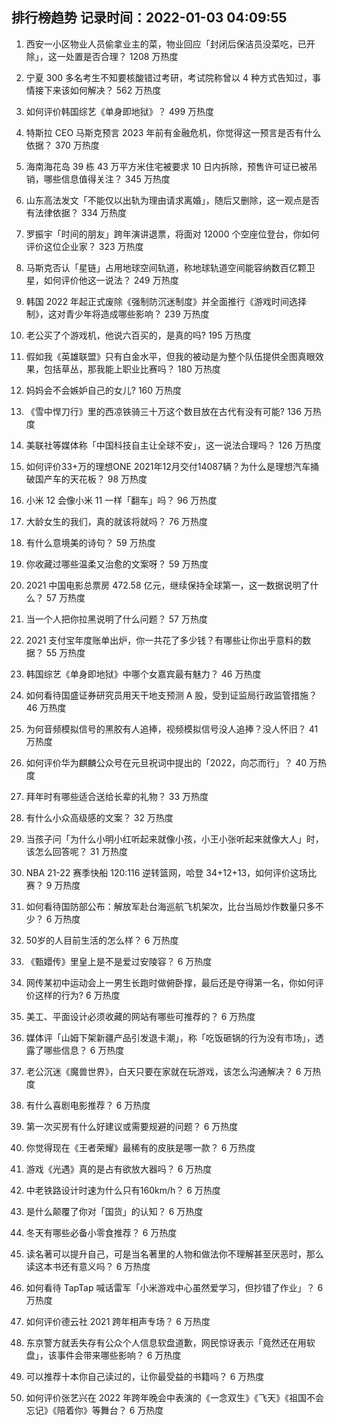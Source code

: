 
## 排行榜趋势 记录时间：2022-01-03 04:09:55
  
  1. 西安一小区物业人员偷拿业主的菜，物业回应「封闭后保洁员没菜吃，已开除」，这一处置是否合理？ 1208 万热度
    
  2. 宁夏 300 多名考生不知要核酸错过考研，考试院称曾以 4 种方式告知过，事情接下来该如何解决？ 562 万热度
    
  3. 如何评价韩国综艺《单身即地狱》？ 499 万热度
    
  4. 特斯拉 CEO 马斯克预言 2023 年前有金融危机，你觉得这一预言是否有什么依据？ 370 万热度
    
  5. 海南海花岛 39 栋 43 万平方米住宅被要求 10 日内拆除，预售许可证已被吊销，哪些信息值得关注？ 345 万热度
    
  6. 山东高法发文「不能仅以出轨为理由请求离婚」，随后又删除，这一观点是否有法律依据？ 334 万热度
    
  7. 罗振宇「时间的朋友」跨年演讲退票，将面对 12000 个空座位登台，你如何评价这位企业家？ 323 万热度
    
  8. 马斯克否认「星链」占用地球空间轨道，称地球轨道空间能容纳数百亿颗卫星，如何评价他这一说法？ 249 万热度
    
  9. 韩国 2022 年起正式废除《强制防沉迷制度》并全面推行《游戏时间选择制》，这对青少年将造成哪些影响？ 239 万热度
    
  10. 老公买了个游戏机，他说六百买的，是真的吗? 195 万热度
    
  11. 假如我《英雄联盟》只有白金水平，但我的被动是为整个队伍提供全图真眼效果，包括草丛，那我能上职业比赛吗？ 180 万热度
    
  12. 妈妈会不会嫉妒自己的女儿? 160 万热度
    
  13. 《雪中悍刀行》里的西凉铁骑三十万这个数目放在古代有没有可能? 136 万热度
    
  14. 美联社等媒体称「中国科技自主让全球不安」，这一说法合理吗？ 126 万热度
    
  15. 如何评价33+万的理想ONE 2021年12月交付14087辆？为什么是理想汽车捅破国产车的天花板？ 98 万热度
    
  16. 小米 12 会像小米 11 一样「翻车」吗？ 96 万热度
    
  17. 大龄女生的我们，真的就该将就吗？ 76 万热度
    
  18. 有什么意境美的诗句？ 59 万热度
    
  19. 你收藏过哪些温柔又治愈的文案呀？ 59 万热度
    
  20. 2021 中国电影总票房 472.58 亿元，继续保持全球第一，这一数据说明了什么？ 57 万热度
    
  21. 当一个人把你拉黑说明了什么问题？ 57 万热度
    
  22. 2021 支付宝年度账单出炉，你一共花了多少钱？有哪些让你出乎意料的数据？ 55 万热度
    
  23. 韩国综艺《单身即地狱》中哪个女嘉宾最有魅力？ 46 万热度
    
  24. 如何看待国盛证券研究员用天干地支预测 A 股，受到证监局行政监管措施？ 46 万热度
    
  25. 为何音频模拟信号的黑胶有人追捧，视频模拟信号没人追捧？没人怀旧？ 41 万热度
    
  26. 如何评价华为麒麟公众号在元旦祝词中提出的「2022，向芯而行」？ 40 万热度
    
  27. 拜年时有哪些适合送给长辈的礼物？ 33 万热度
    
  28. 有什么小众高级感的文案？ 32 万热度
    
  29. 当孩子问「为什么小明小红听起来就像小孩，小王小张听起来就像大人」时，该怎么回答呢？ 31 万热度
    
  30. NBA 21-22 赛季快船 120:116 逆转篮网，哈登 34+12+13，如何评价这场比赛？ 9 万热度
    
  31. 如何看待国防部公布：解放军赴台海巡航飞机架次，比台当局炒作数量只多不少？ 6 万热度
    
  32. 50岁的人目前生活的怎么样？ 6 万热度
    
  33. 《甄嬛传》里皇上是不是爱过安陵容？ 6 万热度
    
  34. 网传某初中运动会上一男生长跑时做俯卧撑，最后还是夺得第一名，你如何评价这样的行为? 6 万热度
    
  35. 美工、平面设计必须收藏的网站有哪些可推荐的？ 6 万热度
    
  36. 媒体评「山姆下架新疆产品引发退卡潮」，称「吃饭砸锅的行为没有市场」，透露了哪些信息？ 6 万热度
    
  37. 老公沉迷《魔兽世界》，白天只要在家就在玩游戏，该怎么沟通解决？ 6 万热度
    
  38. 有什么喜剧电影推荐？ 6 万热度
    
  39. 第一次买房有什么好建议或需要规避的问题？ 6 万热度
    
  40. 你觉得现在《王者荣耀》最稀有的皮肤是哪一款？ 6 万热度
    
  41. 游戏《光遇》真的是占有欲放大器吗？ 6 万热度
    
  42. 中老铁路设计时速为什么只有160km/h？ 6 万热度
    
  43. 是什么颠覆了你对「国货」的认知？ 6 万热度
    
  44. 冬天有哪些必备小零食推荐？ 6 万热度
    
  45. 读名著可以提升自己，可是当名著里的人物和做法你不理解甚至厌恶时，那么读这本书还有意义吗？ 6 万热度
    
  46. 如何看待 TapTap 喊话雷军「小米游戏中心虽然爱学习，但抄错了作业」？ 6 万热度
    
  47. 如何评价德云社 2021 跨年相声专场？ 6 万热度
    
  48. 东京警方就丢失存有公众个人信息软盘道歉，网民惊讶表示「竟然还在用软盘」，该事件会带来哪些影响？ 6 万热度
    
  49. 可以推荐十本你自己读过的，让你最受益的书籍吗？ 6 万热度
    
  50. 如何评价张艺兴在 2022 年跨年晚会中表演的《一念双生》《飞天》《祖国不会忘记》《陪着你》等舞台？ 6 万热度
    